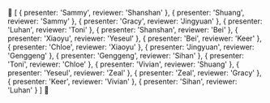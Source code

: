 🎉 [
{ presenter: 'Sammy', reviewer: 'Shanshan' },
{ presenter: 'Shuang', reviewer: 'Sammy' },
{ presenter: 'Gracy', reviewer: 'Jingyuan' },
{ presenter: 'Luhan', reviewer: 'Toni' },
{ presenter: 'Shanshan', reviewer: 'Bei' },
{ presenter: 'Xiaoyu', reviewer: 'Yeseul' },
{ presenter: 'Bei', reviewer: 'Keer' },
{ presenter: 'Chloe', reviewer: 'Xiaoyu' },
{ presenter: 'Jingyuan', reviewer: 'Genggeng' },
{ presenter: 'Genggeng', reviewer: 'Sihan' },
{ presenter: 'Toni', reviewer: 'Chloe' },
{ presenter: 'Vivian', reviewer: 'Shuang' },
{ presenter: 'Yeseul', reviewer: 'Zeal' },
{ presenter: 'Zeal', reviewer: 'Gracy' },
{ presenter: 'Keer', reviewer: 'Vivian' },
{ presenter: 'Sihan', reviewer: 'Luhan' }
] 🎉
